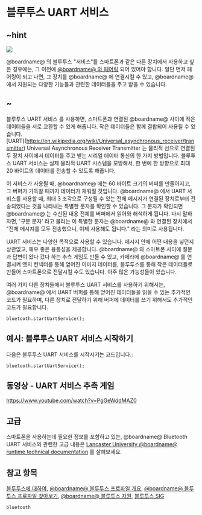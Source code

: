 # 블루투스 UART 서비스

## ~hint

![](/static/bluetooth/Bluetooth_SIG.png)

@boardname@ 의 블루투스 "서비스"를 스마트폰과 같은 다른 장치에서 사용하고 싶은 경우에는, 그 이전에 [@boardname@ 와 페어링](/reference/bluetooth/bluetooth-pairing) 되어 있어야 합니다. 일단 먼저 페어링이 되고 나면, 그 장치를 @boardname@ 에 연결시킬 수 있고, @boardname@ 에서 지원되는 다양한 기능들과 관련한 데이터들을 주고 받을 수 있습니다.

## ~

블루투스 UART 서비스 를 사용하면, 스마트폰과 연결된 @boardname@ 사이에 작은 데이터들을 서로 교환할 수 있게 해줍니다. 작은 데이터들은 함께 결합되어 사용될 수 있습니다. [UART[(https://en.wikipedia.org/wiki/Universal_asynchronous_receiver/transmitter) Universal Asynchronous Receiver Transmitter 는 물리적 선으로 연결된 두 장치 사이에서 데이터를 주고 받는 시리얼 데이터 통신의 한 가지 방법입니다. 블루투스 UART 서비스는 실제 물리적 UART 시스템을 모방해서, 한 번에 한 방향으로 최대 20 바이트의 데이터를 전송할 수 있도록 해줍니다.

이 서비스가 사용될 때, @boardname@ 에는 60 바이트 크기의 버퍼를 만들어지고, 그 버퍼가 가득찰 때까지 데이터가 채워질 것입니다. @boardname@ 에서 UART 서비스를 사용할 때, 최대 3 조각으로 구성될 수 있는 전체 메시지가 연결된 장치로부터 전송되었다는 것을 나타내는 특별한 문자를 확인할 수 있습니다. 그 문자가 확인되면 @boardname@ 는 수신된 내용 전체를 버퍼에서 읽어와 해석하게 됩니다. 다시 말하자면, '구분 문자' 라고 불리는 이 특별한 문자는 @boardname@ 와 연결된 장치에서 "전체 메시지를 모두 전송했으니, 이제 사용해도 됩니다." 라는 의미로 사용됩니다.

UART 서비스는 다양한 목적으로 사용할 수 있습니다. 메시지 안에 어떤 내용을 넣던지 상관없고, 매우 좋은 융통성을 제공합니다. @boardname@ 와 스마트폰 사이에 질문과 답변이 왔다 갔다 하는 추측 게임도 만들 수 있고, 카메라에 @boardname@ 를 연결시켜 엣지 컨넥터를 통해 얻어진 이미지 데이터를, 블루투스를 통해 작은 데이터들로 만들어 스마트폰으로 전달시킬 수도 있습니다. 아주 많은 가능성들이 있습니다.

여러 가지 다른 장치들에서 블루투스 UART 서비스를 사용하기 위해서는, @boardname@ 에서 UART 버퍼를 통해 얻어진 데이터들을 읽을 수 있는 추가적인 코드가 필요하며, 다른 장치로 전달하기 위해 버퍼에 데이터를 쓰기 위해서도 추가적인 코드가 필요합니다.

```sig
bluetooth.startUartService();
```

## 예시: 블루투스 UART 서비스 시작하기

다음은 블루투스 UART 서비스를 시작시키는 코드입니다.:

```blocks
bluetooth.startUartService();
```

## 동영상 - UART 서비스 추측 게임

https://www.youtube.com/watch?v=PgGeWddMAZ0

## 고급

스마트폰을 사용하는데 필요한 정보를 포함하고 있는, @boardname@ Bluetooth UART 서비스와 관련한 고급 내용은 [Lancaster University @boardname@ runtime technical documentation](http://lancaster-university.github.io/microbit-docs/ble/uart-service/) 를 살펴보세요.

## 참고 항목

[블루투스에 대하여](/reference/bluetooth/about-bluetooth), [@boardname@ 블루투스 프로파일 개요](http://lancaster-university.github.io/microbit-docs/ble/profile/), [@boardname@ 블루투스 프로파일 찾아보기](http://lancaster-university.github.io/microbit-docs/resources/bluetooth/microbit-profile-V1.9-Level-2.pdf), [@boardname@ 블루투스 자원](http://bluetooth-mdw.blogspot.co.uk/p/bbc-microbit.html), [블루투스 SIG](https://www.bluetooth.com)

```package
bluetooth
```